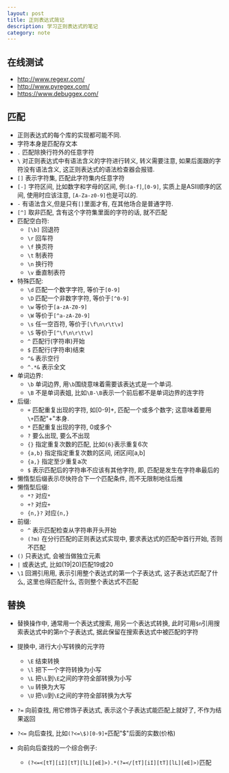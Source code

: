 ```yaml
---
layout: post
title: 正则表达式简记
description: 学习正则表达式的笔记
category: note
---
```

## 在线测试 ## 
- http://www.regexr.com/
- http://www.pyregex.com/
- https://www.debuggex.com/

## 匹配 ##

- 正则表达式的每个库的实现都可能不同.
- 字符本身是匹配存文本
- `.` 匹配除换行符外的任意字符
- `\` 对正则表达式中有语法含义的字符进行转义, 转义需要注意, 如果后面跟的字符没有语法含义, 这正则表达式的语法检查器会报错.
- `[]` 表示字符集, 匹配此字符集内任意字符
- `[-]` 字符区间, 比如数字和字母的区间, 例:`[a-f]`,`[0-9]`, 实质上是ASII顺序的区间, 使用时应该注意, `[A-Za-z0-9]`也是可以的.
- `-` 有语法含义,但是只有`[]`里面才有, 在其他场合是普通字符.
- `[^]` 取非匹配, 含有这个字符集里面的字符的话, 就不匹配
- 匹配空白符:
    + `[\b]` 回退符
    + `\r` 回车符
    + `\f` 换页符
    + `\t` 制表符
    + `\n` 换行符
    + `\v` 垂直制表符
- 特殊匹配:
    + `\d` 匹配一个数字字符, 等价于`[0-9]`
    + `\D` 匹配一个非数字字符, 等价于`[^0-9]`
    + `\w` 等价于`[a-zA-Z0-9]`
    + `\W` 等价于`[^a-zA-Z0-9]`
    + `\s` 任一空百符, 等价于`[\f\n\r\t\v]`
    + `\S` 等价于`[^\f\n\r\t\v]`
    + `^` 匹配行(字符串)开始
    + `$` 匹配行(字符串)结束
    + `^&` 表示空行
    + `^.*&` 表示全文
- 单词边界:
    + `\b` 单词边界, 用`\b`围绕意味着需要该表达式是一个单词.
    + `\B` 不是单词表姐, 比如`\B-\B`表示一个前后都不是单词边界的连字符
- 后缀:
    + `+` 匹配重复出现的字符, 如[0-9]+, 匹配一个或多个数字; 这意味着要用`\+`匹配"+"本身.
    + `*` 匹配重复出现的字符, 0或多个
    + `?` 要么出现, 要么不出现
    + `{}` 指定重复次数的匹配, 比如`{6}`表示重复6次
    + `{a,b}` 指定指定重复次数的区间, 闭区间[a,b]
    + `{a,}` 指定至少重复a次
    + `$` 表示匹配后的字符串不应该有其他字符, 即, 匹配是发生在字符串最后的
- 懒惰型后缀表示尽快符合下一个匹配条件, 而不无限制地往后推
- 懒惰型后缀:
    + `*?` 对应`*`
    + `+?` 对应`+`
    + `{n,}?` 对应`{n,}`
- 前缀:
    + `^` 表示匹配检查从字符串开头开始
    + `(?m)` 在分行匹配的正则表达式实现中, 要求表达式的匹配中首行开始, 否则不匹配
- `()` 只表达式, 会被当做独立元素
- `|` 或表达式, 比如(19|20)匹配19或20
- `\1` 回溯引用用, 表示引用整个表达式的第一个子表达式, 这子表达式匹配了什么, 这里也得匹配什么, 否则整个表达式不匹配

## 替换 ##

- 替换操作中, 通常用一个表达式搜索, 用另一个表达式转换, 此时可用`$n`引用搜索表达式中的第n个子表达式, 据此保留在搜索表达式中被匹配的字符
- 提换中, 进行大小写转换的元字符
    + `\E` 结束转换
    + `\l` 把下一个字符转换为小写
    + `\L` 把`\L`到`\E`之间的字符全部转换为小写
    + `\u` 转换为大写
    + `\U` 把`\U`到`\E`之间的字符全部转换为大写
    
- `?=` 向前查找, 用它修饰子表达式, 表示这个子表达式能匹配上就好了, 不作为结果返回
- `?<=` 向后查找, 比如`(?<=\$)[0-9]+`匹配"$"后面的实数(价格)
- 向前向后查找的一个综合例子:
    + `(?<=<[tT][iI][tT][lL][eE]>).*(?=</[tT][iI][tT][lL][eE]>)`匹配<title>标签中的文本.
- 取非前后查找:
    + `?!` 负向前查找
    + `?<!` 负向后超早
    + 比如`?<!$)\d+\b`会匹配数字, 而不会匹配$开头的价格
- 条件表达式:
    + `?(backer-ference)true-regex|fulse-regex)
- 先后查找条件:
    + `(?(?=-)-\d{4})`如果有'-', 则要求'-'后面有4个数字
- 零度断言:
    + `^` 匹配行开始的位置
    + `$` 匹配行结束的位置
    + `\A` 匹配必须出现在字符串的开头
    + `\Z` 匹配必须出现在字符串的结尾或字符串结尾处的换行符`\n`之前
    + `\z` 匹配必须出现在字符串的结尾
    + `\G` 匹配必须出现在上一个匹配结束的地方
    + `b` 匹配单词的开始或结束位置
    + `\B` 匹配不是单词的开始或结束位置
- 常见正则表达式例子:
    + IP地址: `((\d{1,2})|(|\d{2})|(2[0-4]\d)|(25[0-5]))\.){3}((\d{1,2}|(|\d{2})|(2[0-4]\d)|(25[0-5]))`
    + URL: `https?://[-\w.]+(:\d+)?(/([\w/-.]*)?)?`
    + 完整的URL: `https?://(\w*:\w*@)?[-\w.]+(:\d+)?(/([\w/-.]*(\?\S+)?)?)?`
    + 邮件地址: `(\w+\.)*\w+@(\w+\.)+[A-Za-z]+`

## 编程

### Python

#### 具名的子表达式

	import re
	test_pt = r'\d+(?P<inc>[A-Za-z]+)\d+'
	example_str = '1234Google4567'
	ret = re.search(test_pt,example_str)
	if ret:
    	print ret.group('inc')

**Reference:**  

* {:.ref} \[1]: 伯乐在线 - programmer_lin. [55分钟学会正则表达式](http://blog.jobbole.com/63398/)   
